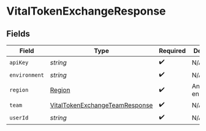 # VitalTokenExchangeResponse


## Fields

| Field                                                                                   | Type                                                                                    | Required                                                                                | Description                                                                             |
| --------------------------------------------------------------------------------------- | --------------------------------------------------------------------------------------- | --------------------------------------------------------------------------------------- | --------------------------------------------------------------------------------------- |
| `apiKey`                                                                                | *string*                                                                                | :heavy_check_mark:                                                                      | N/A                                                                                     |
| `environment`                                                                           | *string*                                                                                | :heavy_check_mark:                                                                      | N/A                                                                                     |
| `region`                                                                                | [Region](../../models/shared/region.md)                                                 | :heavy_check_mark:                                                                      | An enumeration.                                                                         |
| `team`                                                                                  | [VitalTokenExchangeTeamResponse](../../models/shared/vitaltokenexchangeteamresponse.md) | :heavy_check_mark:                                                                      | N/A                                                                                     |
| `userId`                                                                                | *string*                                                                                | :heavy_check_mark:                                                                      | N/A                                                                                     |